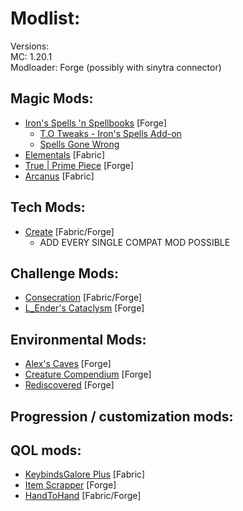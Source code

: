 # Modlist:
Versions: <br>
MC: 1.20.1 <br>
Modloader: Forge (possibly with sinytra connector) <br>

## Magic Mods:
- [Iron's Spells 'n Spellbooks](https://modrinth.com/mod/irons-spells-n-spellbooks) [Forge]
  - [T.O Tweaks - Iron's Spells Add-on](https://modrinth.com/mod/to-tweaks-irons-spells)
  - [Spells Gone Wrong](https://modrinth.com/mod/spells-gone-wrong)
- [Elementals](https://modrinth.com/mod/elemental) [Fabric]
- [True | Prime Piece](https://www.curseforge.com/minecraft/mc-mods/true-prime-piece) [Forge]
- [Arcanus](https://modrinth.com/mod/arcanus) [Fabric]

## Tech Mods:
- [Create](https://modrinth.com/mod/create) [Fabric/Forge]
  - ADD EVERY SINGLE COMPAT MOD POSSIBLE

## Challenge Mods:
- [Consecration](https://www.curseforge.com/minecraft/mc-mods/consecration) [Fabric/Forge]
- [L_Ender's Cataclysm](https://modrinth.com/mod/l_enders-cataclysm) [Forge]

## Environmental Mods:
- [Alex's Caves](https://modrinth.com/mod/alexs-caves) [Forge]
- [Creature Compendium](https://modrinth.com/mod/creature-compendium) [Forge]
- [Rediscovered](https://modrinth.com/mod/rediscovered) [Forge]

## Progression / customization mods:

## QOL mods:
- [KeybindsGalore Plus](https://modrinth.com/mod/keybindsgaloreplus) [Fabric]
- [Item Scrapper](https://www.curseforge.com/minecraft/mc-mods/item-scrapper) [Forge]
- [HandToHand](https://modrinth.com/mod/handtohand) [Fabric/Forge]
